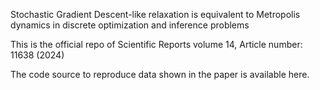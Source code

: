 Stochastic Gradient Descent-like relaxation is equivalent to Metropolis dynamics in discrete optimization and inference problems

This is the official repo of Scientific Reports volume 14, Article number: 11638 (2024) 

The code source to reproduce data shown in the paper is available here.
